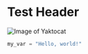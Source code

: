 # Test Header

![Image of Yaktocat](https://octodex.github.com/images/yaktocat.png)

``` Python
my_var = "Hello, world!"
```

